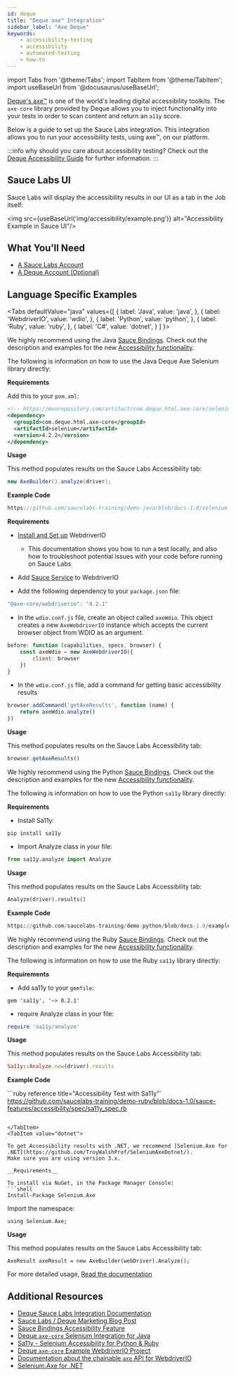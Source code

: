 ```yaml
---
id: deque
title: "Deque axe™ Integration"
sidebar_label: "Axe Deque"
keywords:
    - accessibility-testing
    - accessibility 
    - automated-testing
    - how-to
---
```


import Tabs from '@theme/Tabs';
import TabItem from '@theme/TabItem';
import useBaseUrl from '@docusaurus/useBaseUrl';

[Deque's axe™](https://www.deque.com/axe/) is one of the world's leading digital accessibility toolkits. The `axe-core` library provided by Deque allows you to inject functionality into your tests in order to scan content and return an `a11y` score. 

Below is a guide to set up the Sauce Labs integration. This integration allows you to run your accessibility tests, using axe™, on our platform.

:::info why should you care about accessibility testing?
Check out the [Deque Accessibility Guide](https://www.deque.com/web-accessibility-beginners-guide/#what-is-a11y) for further information.
:::

## Sauce Labs UI

Sauce Labs will display the accessibility results in our UI as a tab in the Job itself:

<img src={useBaseUrl('img/accessibility/example.png')} alt="Accessibility Example in Sauce UI"/>

## What You'll Need
* [A Sauce Labs Account](https://saucelabs.com/sign-up)
* [A Deque Account (Optional)](https://axe.deque.com/plans)

## Language Specific Examples

<Tabs
defaultValue="java"
values={[
{ label: 'Java', value: 'java', },
{ label: 'WebdriverIO', value: 'wdio', },
{ label: 'Python', value: 'python', },
{ label: 'Ruby', value: 'ruby', },
{ label: 'C#', value: 'dotnet', }
]
}>

<TabItem value="java">

We highly recommend using the Java [Sauce Bindings](https://opensource.saucelabs.com/sauce_bindings/).
Check out the description and examples for the new [Accessibility functionality](https://opensource.saucelabs.com/sauce_bindings/accessibility).

The following is information on how to use the Java Deque Axe Selenium library directly:

__Requirements__

Add this to your `pom.xml`:

```xml
<!-- https://mvnrepository.com/artifact/com.deque.html.axe-core/selenium -->
<dependency>
  <groupId>com.deque.html.axe-core</groupId>
  <artifactId>selenium</artifactId>
  <version>4.2.2</version>
</dependency>
```

__Usage__

This method populates results on the Sauce Labs Accessibility tab:
```java
new AxeBuilder().analyze(driver);
```

__Example Code__

```java reference title="Selenium Accessibility Test"
https://github.com/saucelabs-training/demo-java/blob/docs-1.0/selenium-examples/src/test/java/com/saucedemo/selenium/accessibility/DequeAxeTest.java
```


</TabItem>
<TabItem value="wdio">
 
__Requirements__

* [Install and Set up](https://webdriver.io/docs/gettingstarted/) WebdriverIO
  * This documentation shows you how to run a test locally, and also how to troubleshoot potential issues with your code before running on Sauce Labs

* Add [Sauce Service](https://webdriver.io/docs/sauce-service) to WebdriverIO

* Add the following dependency to your `package.json` file:

```js
"@axe-core/webdriverio": "4.2.1"
```

* In the `wdio.conf.js` file, create an object called `axeWdio`.
  This object creates a new `AxeWebdriverIO` instance which accepts the current browser object from WDIO as an argument.

```js
before: function (capabilities, specs, browser) {
    const axeWdio = new AxeWebdriverIO({
        client: browser
    })
}
```

* In the `wdio.conf.js` file, add a command for getting basic accessibility results

```js
browser.addCommand('getAxeResults', function (name) {
    return axeWdio.analyze()
})
```


__Usage__

This method populates results on the Sauce Labs Accessibility tab:
```js
browser.getAxeResults()
```


</TabItem>
<TabItem value="python">

We highly recommend using the Python [Sauce Bindings](https://opensource.saucelabs.com/sauce_bindings/).
Check out the description and examples for the new [Accessibility functionality](https://opensource.saucelabs.com/sauce_bindings/accessibility).

The following is information on how to use the Python `sa11y` library directly:

__Requirements__

* Install Sa11y:
```shell
pip install sa11y
```

* Import Analyze class in your file:
```python
from sa11y.analyze import Analyze
```

__Usage__

This method populates results on the Sauce Labs Accessibility tab:
```python
Analyze(driver).results()
```

__Example Code__

```python reference title="Accessibility Test with Sa11y"
https://github.com/saucelabs-training/demo-python/blob/docs-1.0/examples/accessibility/test_sa11y.py
```

</TabItem>
<TabItem value="ruby">

We highly recommend using the Ruby [Sauce Bindings](https://opensource.saucelabs.com/sauce_bindings/). 
Check out the description and examples for the new [Accessibility functionality](https://opensource.saucelabs.com/sauce_bindings/accessibility).

The following is information on how to use the Ruby `sa11y` library directly:

__Requirements__

* Add sa11y to your `gemfile`:
```shell
gem 'sa11y', '~> 0.2.1'
```

* require Analyze class in your file:
```ruby
require 'sa11y/analyze'
```

__Usage__

This method populates results on the Sauce Labs Accessibility tab:

```ruby
Sa11y::Analyze.new(driver).results
```

__Example Code__

```ruby reference title="Accessibility Test with Sa11y"`
https://github.com/saucelabs-training/demo-ruby/blob/docs-1.0/sauce-features/accessibility/spec/sa11y_spec.rb
```

</TabItem>
<TabItem value="dotnet">

To get Accessibility results with .NET, we recommend [Selenium.Axe for .NET](https://github.com/TroyWalshProf/SeleniumAxeDotnet/).
Make sure you are using version 3.x.

__Requirements__

To install via NuGet, in the Package Manager Console:
```shell
Install-Package Selenium.Axe
```

Import the namespace:

```
using Selenium.Axe;
```

__Usage__

This method populates results on the Sauce Labs Accessibility tab:

```
AxeResult axeResult = new AxeBuilder(webDriver).Analyze();
```

For more detailed usage, [Read the documentation](https://troywalshprof.github.io/SeleniumAxeDotnet)


</TabItem>
</Tabs>


## Additional Resources
* [Deque Sauce Labs Integration Documentation](https://www.deque.com/saucelabs/get-started/)
* [Sauce Labs / Deque Marketing Blog Post](https://saucelabs.com/news/sauce-labs-and-deque-systems-join-forces-to-help-enterprises-ensure-digital-accessibility)
* [Sauce Bindings Accessibility Feature](https://opensource.saucelabs.com/sauce_bindings/accessibility)
* [Deque `axe-core` Selenium Integration for Java](https://github.com/dequelabs/axe-core-maven-html)
* [Sa11y - Selenium Accessibility for Python & Ruby](https://github.com/saucelabs/sa11y)
* [Deque `axe-core` Example WebdriverIO Project](https://github.com/dequelabs/axe-core-npm/tree/develop/packages/webdriverio)
* [Documentation about the chainable `axe` API for WebdriverIO](https://www.npmjs.com/package/@axe-core/webdriverio)
* [Selenium.Axe for .NET](https://github.com/TroyWalshProf/SeleniumAxeDotnet/)
